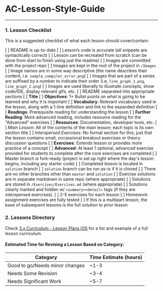 # AC-Lesson-Style-Guide
---

### 1. Lesson Checklist

This is a suggested checklist of what each lesson should cover/contain:

[ ] README is up-to-date
	[ ] Lesson’s code is accurate (all snippets are syntactically correct)
	[ ] Lesson can be recreated from scratch (can be done from start to finish using just the readme)
[ ] Images are committed with the project repo
	[ ] Images are kept in the root of the project in `/Images`
	[ ]	Image names are in some way descriptive (the name describes their content, i.e. `sample_compiler_error.png`)
	[ ] Images that are part of a series are suffixed by a number to indicate their order (i.e, `line_graph_1.png`, `line_graph_2.png`)
	[ ] Images are used liberally to illustrate concepts, show code/IDE, display relevant gifs, etc. 
[ ] README separated into appropriate sections
    [ ] **Title**
    [ ] **Objectives**: 1+ Bullet points on what is going to be learned and why it is important
    [ ] **Vocabulary**: Relevant vocabulary used in the lesson, along with a 1-line definition and link to the expanded definition
    [ ] **Readings**: Prerequisite reading for understanding the lesson
    [ ] **Further Reading**: More advanced reading, includes resource reading for the "Advanced" exercises
    [ ] **Resources**: Documentation, developer tools, etc.
    [ ] *Main Lesson*: All of the contents of the main lesson; each topic is its own section title
    [ ] *Interspersed Exercises*: No formal section for this; just that the lesson contains small, occassional breakout exercises or theory discussion questions
    [ ] **Exercises**: Extends lesson or provides more practice of a concept
    [ ] **Advanced**: At least 1 optional, advanced exercise provided for students to complete after the core exercises are completed
[ ] Master branch is fork-ready (project is set up right where the day's lesson begins, including any starter code)
	[ ] Completed lesson is located in `solution` branch
	[ ] `solution` branch can be run as-is if it is cloned
    [ ] There are no other branches other than `master` and `solution`
[ ] Exercise solutions are in separate markdown in same repo (where appropriate)
	[ ]	Solutions are stored in `/Exercises/Exercises.md` (where appropriate)
    [ ] Solutions clearly marked and hidden w/ `<summary><detail>` tags (if they are interspersed exercises). 
    [ ] 2-5 exercises for each lesson
    [ ] Homework assignment exercises are fully tested
[ ] If this is a multipart lesson, the base of subsequent lessons is the full solution to prior lesson

### 2. Lessons Directory

Check [3.x Curriculum - Lesson Plans iOS](https://docs.google.com/spreadsheets/d/1se9dEl7iw7rXDLAX-O0CY93qNlYBAgxi0AUnN3KtRgg/edit#gid=1476815369) for a list and example of a full lesson curriculum.

#### Estimated Time for Revising a Lesson Based on Category:

| Category | Time Estimate (hours) |
|---|---|
| Good to go/Needs minor changes | ~1-3 |
| Needs Some Revision | ~3-4 |
| Needs Significant Work | ~5-7 |

